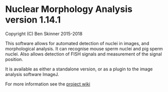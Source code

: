 # Nuclear Morphology Analysis version 1.14.1 #

Copyright (C) Ben Skinner 2015-2018

This software allows for automated detection of nuclei in images,
and morphological analysis. It can recognise mouse sperm nuclei and
pig sperm nuclei. Also allows detection of FISH signals and 
measurement of the signal position.

It is available as either a standalone version, or as a plugin to the image analysis software ImageJ. 

For more information see the [project wiki](https://bitbucket.org/bmskinner/nuclear_morphology/wiki/Home)
